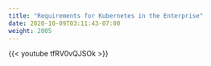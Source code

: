 ```yaml
---
title: "Requirements for Kubernetes in the Enterprise"
date: 2020-10-09T03:11:43-07:00
weight: 2005
---
```

{{< youtube tfRV0vQJSOk >}}
